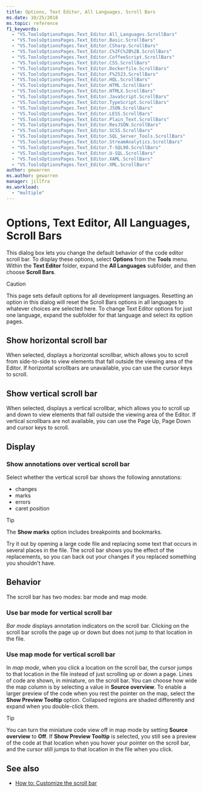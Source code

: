 ```yaml
---
title: Options, Text Editor, All Languages, Scroll Bars
ms.date: 10/25/2018
ms.topic: reference
f1_keywords:
  - "VS.ToolsOptionsPages.Text_Editor.All_Languages.ScrollBars"
  - "VS.ToolsOptionsPages.Text_Editor.Basic.ScrollBars"
  - "VS.ToolsOptionsPages.Text_Editor.CSharp.ScrollBars"
  - "VS.ToolsOptionsPages.Text_Editor.C%2FC%2B%2B.ScrollBars"
  - "VS.ToolsOptionsPages.Text_Editor.CoffeeScript.ScrollBars"
  - "VS.ToolsOptionsPages.Text_Editor.CSS.ScrollBars"
  - "VS.ToolsOptionsPages.Text_Editor.Dockerfile.ScrollBars"
  - "VS.ToolsOptionsPages.Text_Editor.F%2523.ScrollBars"
  - "VS.ToolsOptionsPages.Text_Editor.HQL.ScrollBars"
  - "VS.ToolsOptionsPages.Text_Editor.HTML.ScrollBars"
  - "VS.ToolsOptionsPages.Text_Editor.HTMLX.ScrollBars"
  - "VS.ToolsOptionsPages.Text_Editor.JavaScript.ScrollBars"
  - "VS.ToolsOptionsPages.Text_Editor.TypeScript.ScrollBars"
  - "VS.ToolsOptionsPages.Text_Editor.JSON.ScrollBars"
  - "VS.ToolsOptionsPages.Text_Editor.LESS.ScrollBars"
  - "VS.ToolsOptionsPages.Text_Editor.Plain_Text.ScrollBars"
  - "VS.ToolsOptionsPages.Text_Editor.ResJSON.ScrollBars"
  - "VS.ToolsOptionsPages.Text_Editor.SCSS.ScrollBars"
  - "VS.ToolsOptionsPages.Text_Editor.SQL_Server_Tools.ScrollBars"
  - "VS.ToolsOptionsPages.Text_Editor.StreamAnalytics.ScrollBars"
  - "VS.ToolsOptionsPages.Text_Editor.T-SQL90.ScrollBars"
  - "VS.ToolsOptionsPages.Text_Editor.U-SQL.ScrollBars"
  - "VS.ToolsOptionsPages.Text_Editor.XAML.ScrollBars"
  - "VS.ToolsOptionsPages.Text_Editor.XML.ScrollBars"
author: gewarren
ms.author: gewarren
manager: jillfra
ms.workload:
  - "multiple"
---
```

# Options, Text Editor, All Languages, Scroll Bars
This dialog box lets you change the default behavior of the code editor scroll bar. To display these options, select **Options** from the **Tools** menu. Within the **Text Editor** folder, expand the **All Languages** subfolder, and then choose **Scroll Bars**.

> [!CAUTION]
> This page sets default options for all development languages. Resetting an option in this dialog will reset the Scroll Bars options in all languages to whatever choices are selected here. To change Text Editor options for just one language, expand the subfolder for that language and select its option pages.

## Show horizontal scroll bar

When selected, displays a horizontal scrollbar, which allows you to scroll from side-to-side to view elements that fall outside the viewing area of the Editor. If horizontal scrollbars are unavailable, you can use the cursor keys to scroll.

## Show vertical scroll bar

When selected, displays a vertical scrollbar, which allows you to scroll up and down to view elements that fall outside the viewing area of the Editor. If vertical scrollbars are not available, you can use the Page Up, Page Down and cursor keys to scroll.

## Display

### Show annotations over vertical scroll bar

Select whether the vertical scroll bar shows the following annotations:

- changes
- marks
- errors
- caret position

> [!TIP]
> The **Show marks** option includes breakpoints and bookmarks.

Try it out by opening a large code file and replacing some text that occurs in several places in the file. The scroll bar shows you the effect of the replacements, so you can back out your changes if you replaced something you shouldn't have.

## Behavior

The scroll bar has two modes: bar mode and map mode.

### Use bar mode for vertical scroll bar

*Bar mode* displays annotation indicators on the scroll bar. Clicking on the scroll bar scrolls the page up or down but does not jump to that location in the file.

### Use map mode for vertical scroll bar

In *map mode*, when you click a location on the scroll bar, the cursor jumps to that location in the file instead of just scrolling up or down a page. Lines of code are shown, in miniature, on the scroll bar. You can choose how wide the map column is by selecting a value in **Source overview**. To enable a larger preview of the code when you rest the pointer on the map, select the **Show Preview Tooltip** option. Collapsed regions are shaded differently and expand when you double-click them.

> [!TIP]
> You can turn the miniature code view off in map mode by setting **Source overview** to **Off**. If **Show Preview Tooltip** is selected, you still see a preview of the code at that location when you hover your pointer on the scroll bar, and the cursor still jumps to that location in the file when you click.

## See also

- [How to: Customize the scroll bar](../how-to-track-your-code-by-customizing-the-scrollbar.md)
